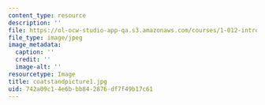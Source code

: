 ```yaml
---
content_type: resource
description: ''
file: https://ol-ocw-studio-app-qa.s3.amazonaws.com/courses/1-012-introduction-to-civil-engineering-design-spring-2002/742a09c14e6bbb842876df7f49b17c61_coatstandpicture1.jpg
file_type: image/jpeg
image_metadata:
  caption: ''
  credit: ''
  image-alt: ''
resourcetype: Image
title: coatstandpicture1.jpg
uid: 742a09c1-4e6b-bb84-2876-df7f49b17c61
---
```

